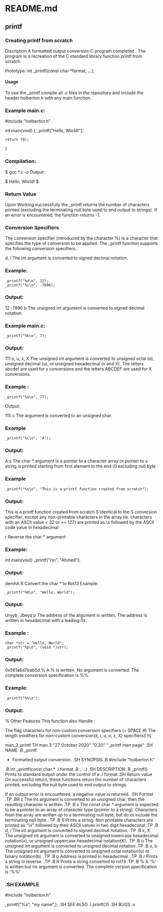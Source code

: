 # README.md
## printf
### Creating printf from scratch

Discription
A formatted output conversion C program completed . The program is a recreation of the C standard library function printf from scratch.

Prototype: int _printf(const char *format, ...);
#### Usage
To use the _printf compile all .c files in the repository and include the header holberton.h with any main function.

### Example main.c:

#include "holberton.h"

int main(void)
{
    _printf("Hello, World!");

    return (0);
}
### Compilation:

$ gcc *.c -o 
Output:

$
Hello, World!
$
### Return Value
Upon Working successfully the _printf returns the number of characters printed (excluding the terminating null byte used to end output to strings). If an error is encountered, the function returns -1.

### Conversion Specifiers
The conversion specifier (introduced by the character %) is a character that specifies the type of conversion to be applied. The _printf function supports the following conversion specifiers:

d, i
The int argument is converted to signed decimal notation.

### Example:

    _printf("%d\n", 12);
	_printf("%i\n", -7896);
### Output:

12
-7896
b
The unsigned int argument is converted to signed decimal notation.

### Example main.c:

    _printf("%b\n", 7);
### Output:

111
o, u, x, X
The unsigned int argument is converted to unsigned octal (o), unsigned decimal (u), or unsigned hexadecimal (x and X). The letters abcdef are used for x conversions and the letters ABCDEF are used for X conversions.

### Example :

    _printf("%o\n", 77);
Output:

115
c
The argument is converted to an unsigned char.

### Example

    _printf("%c\n", 'A');
### Output:

A
s
The char * argument is a pointer to a character array or pointer to a string is printed starting from first element to the end \0 excluding null byte

### Example

    _printf("%s\n", "This is a printf function created from scratch");
### Output:

This is a printf function created from scratch
S
Identical to the S conversion specifier, except any non-printable characters in the array (ie. characters with an ASCII value < 32 or >= 127) are printed as \x followed by the ASCII code value in hexadecimal

r
Reverse the char * argument

### Example:

int main(void)
    _printf("r\n", "Ahmed");
### Output:

demhA
R
Convert the char * to Rot13 Example:

    _printf("%R\n", "Hello, World");
### Output:

Uryyb, Jbeyq
p
The address of the argument is written. The address is written in hexadecimal with a leading 0x.

### Example :

    char *str = "Hello, World";
    _printf("%p\n", (void *)str);
### Output:

0x561a6d7bab5d
%
A % is written. No argument is converted. The complete conversion specification is %%.

### Example:

    _printf("%%\n");

### Output:

%
Other Features
This function also Handle :

The flag characters for non-custom conversion specifiers (+ SPACE #)
The length modifiers for non-custom conversion(d, i, u, o, x, X) specifiers(l h)

man_3_printf
TH man 3 "27 October 2020" "0.20" "_printf man page"
.SH NAME
.B _printf
- Formatted output conversion.
.SH SYNOPSIS
.B #include "holberton.h"

.B int _printf(const char *
.I format
.B , ...)
.SH DESCRIPTION
.B _printf()
Prints to standard output under the control of a 
.I format
.SH Return value
On successful return, these functions return the number of characters printed, excluding the null byte used to end output to strings.

If an output error is encountered, a negative value is returned.
.SH Format
.TP
.BR c
The int argument is converted to an unsigned char, then the resulting character is written
.TP
.B s
The const char * argument is expected to be a pointer to an array of character type (pointer to a string). Characters from the array are written up to a terminating null byte, but do ot include the terminating null byte.
.TP
.B S
Prints a string. Non printable characters are printed as "\x" followed by their ASCII values in two digit hexadecimal
.TP
.B d, i
The int argument is converted to signed decimal notation.
.TP
.B x, X
The unsigned int argument is converted to unsigned lowercase hexadecimal notation(x), or unsigned uppercase hexadecimal notation(X).
.TP
.B u
The unsigned int argument is converted to unsigned decimal notation
.TP
.B o, b
The unsigned int argument is converted to unsigned octal notation(o) or binary notation(b).
.TP
.B p
Address is printed in hexadecimal.
.TP
.B r
Prints a string in reverse.
.TP
.B R
Prints a string converted to rot13
.TP
.B %
A '%' is written but no argument is converted. The complete version specification is '%%'
### .SH EXAMPLE
#include "holberton.h"

_printf("%s", "my name",);
.SH SEE ALSO
.I printf(3)
.SH BUGS
:x

